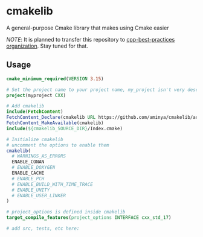 # cmakelib
 A general-purpose Cmake library that makes using Cmake easier

*NOTE*: It is planned to transfer this repository to [cpp-best-practices organization](https://github.com/cpp-best-practices/cpp_starter_project/issues/125). Stay tuned for that.

## Usage

```cmake
cmake_minimum_required(VERSION 3.15)

# Set the project name to your project name, my_project isn't very descriptive
project(myproject CXX)

# Add cmakelib
include(FetchContent)
FetchContent_Declare(cmakelib URL https://github.com/aminya/cmakelib/archive/refs/heads/main.zip)
FetchContent_MakeAvailable(cmakelib)
include(${cmakelib_SOURCE_DIR}/Index.cmake)

# Initialize cmakelib
# uncomment the options to enable them
cmakelib(
  # WARNINGS_AS_ERRORS
  ENABLE_CONAN
  # ENABLE_DOXYGEN
  ENABLE_CACHE
  # ENABLE_PCH
  # ENABLE_BUILD_WITH_TIME_TRACE
  # ENABLE_UNITY
  # ENABLE_USER_LINKER
)

# project_options is defined inside cmakelib
target_compile_features(project_options INTERFACE cxx_std_17)

# add src, tests, etc here:
```
